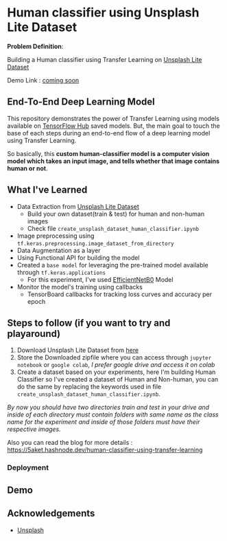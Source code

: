 # Human classifier using Unsplash Lite Dataset

**Problem Definition**:

Building a Human classifier using Transfer Learning on [Unsplash Lite Dataset](https://unsplash.com/data)

Demo Link : [coming soon]()

## End-To-End Deep Learning Model 

This repository demonstrates the power of Transfer Learning using models available on [TensorFlow Hub](https://www.tensorflow.org/hub) saved models. But, the main goal to touch the base of each steps during an end-to-end flow of a deep learning model using Transfer Learning.

So basically, this **custom human-classifier model is a computer vision model which takes an input image, and tells whether that image contains human or not**.

## What I've Learned

- Data Extraction from [Unsplash Lite Dataset](https://unsplash.com/data)
  - Build your own dataset(train & test) for human and non-human images
  - Check file `create_unsplash_dataset_human_classifier.ipynb`
- Image preprocessing using `tf.keras.preprocessing.image_dataset_from_directory`
- Data Augmentation as a layer
- Using Functional API for building the model
- Created a `base model` for leveraging the pre-trained model available through `tf.keras.applications`
  - For this experiment, I've used [EfficientNetB0](https://www.tensorflow.org/api_docs/python/tf/keras/applications/efficientnet/EfficientNetB0) Model
- Monitor the model's training using callbacks
  - TensorBoard callbacks for tracking loss curves and accuracy per epoch

## Steps to follow (if you want to try and playaround)

1. Download Unsplash Lite Dataset from [here](https://unsplash.com/data)
2. Store the Downloaded zipfile where you can access through `jupyter notebook` or `google colab`, *I prefer google drive and access it on colab*
3. Create a dataset based on your experiments, here I'm building Human Classifier so I've created a dataset of Human and Non-human, you can do the same by replacing the keywords used in file `create_unsplash_dataset_human_classifier.ipynb`.

*By now you should have two directories train and test in your drive and inside of each directory must contain folders with same name as the class name for the experiment and inside of those folders must have their respective images.*

Also you can read the blog for more details : https://5aket.hashnode.dev/human-classifier-using-transfer-learning

### Deployment


## Demo

## Acknowledgements

- [Unsplash](https://unsplash.com/)
